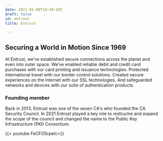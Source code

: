 ```yaml
---
date: 2021-01-08T14:49:10Z
draft: false
id: entrust
title: Entrust

---
```


## Securing a World in Motion Since 1969

At Entrust, we’ve established secure connections across the planet and even into outer space. We’ve enabled reliable debit and credit card purchases with our card printing and issuance technologies. Protected international travel with our border control solutions. Created secure experiences on the internet with our SSL technologies. And safeguarded networks and devices with our suite of authentication products.

### Founding member

Back in 2013, Entrust was one of the seven CA's who founded the CA Security Council. In 2021 Entrust played a key role to restructre and expand the scope of the council and changed the name to the Public Key Infrastructure (PKI) Consortium.

{{< youtube FeCFO5rpeIc>}}